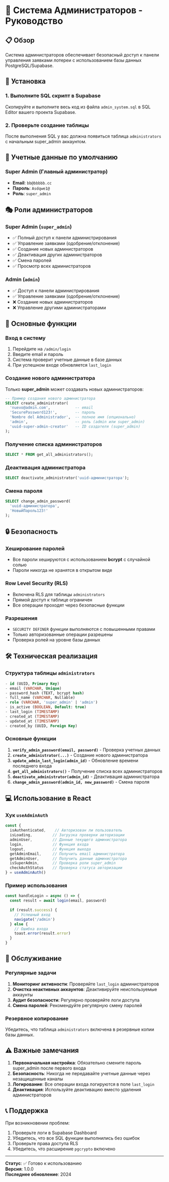 # 🔐 Система Администраторов - Руководство

## 📋 Обзор

Система администраторов обеспечивает безопасный доступ к панели управления заявками лотереи с использованием базы данных PostgreSQL/Supabase.

## 🚀 Установка

### 1. Выполните SQL скрипт в Supabase

Скопируйте и выполните весь код из файла `admin_system.sql` в SQL Editor вашего проекта Supabase.

### 2. Проверьте создание таблицы

После выполнения SQL у вас должна появиться таблица `administrators` с начальным super_admin аккаунтом.

## 👤 Учетные данные по умолчанию

### Super Admin (Главный администратор)
- **Email**: `bb@bbbbb.cc`
- **Пароль**: `Asdqwe1@`
- **Роль**: `super_admin`

## 🎭 Роли администраторов

### Super Admin (`super_admin`)
- ✅ Полный доступ к панели администрирования
- ✅ Управление заявками (одобрение/отклонение)
- ✅ Создание новых администраторов
- ✅ Деактивация других администраторов
- ✅ Смена паролей
- ✅ Просмотр всех администраторов

### Admin (`admin`)
- ✅ Доступ к панели администрирования
- ✅ Управление заявками (одобрение/отклонение)
- ❌ Создание новых администраторов
- ❌ Управление другими администраторами

## 📖 Основные функции

### Вход в систему
1. Перейдите на `/admin/login`
2. Введите email и пароль
3. Система проверит учетные данные в базе данных
4. При успешном входе обновляется `last_login`

### Создание нового администратора

Только **super_admin** может создавать новых администраторов:

```sql
-- Пример создания нового администратора
SELECT create_administrator(
  'nuevo@admin.com',           -- email
  'SecurePassword123!',        -- пароль
  'Nombre del Administrador',  -- полное имя (опционально)
  'admin',                     -- роль (admin или super_admin)
  'uuid-super-admin-creator'   -- ID создателя (super_admin)
);
```

### Получение списка администраторов

```sql
SELECT * FROM get_all_administrators();
```

### Деактивация администратора

```sql
SELECT deactivate_administrator('uuid-администратора');
```

### Смена пароля

```sql
SELECT change_admin_password(
  'uuid-администратора',
  'НовыйПароль123!'
);
```

## 🔒 Безопасность

### Хеширование паролей
- Все пароли хешируются с использованием **bcrypt** с случайной солью
- Пароли никогда не хранятся в открытом виде

### Row Level Security (RLS)
- Включена RLS для таблицы `administrators`
- Прямой доступ к таблице ограничен
- Все операции проходят через безопасные функции

### Разрешения
- `SECURITY DEFINER` функции выполняются с повышенными правами
- Только авторизованные операции разрешены
- Проверка ролей на уровне базы данных

## 🛠️ Техническая реализация

### Структура таблицы `administrators`

```sql
- id (UUID, Primary Key)
- email (VARCHAR, Unique)
- password_hash (TEXT, bcrypt hash)
- full_name (VARCHAR, Nullable)
- role (VARCHAR, 'super_admin' | 'admin')
- is_active (BOOLEAN, Default: true)
- last_login (TIMESTAMP)
- created_at (TIMESTAMP)
- updated_at (TIMESTAMP)
- created_by (UUID, Foreign Key)
```

### Основные функции

1. **`verify_admin_password(email, password)`** - Проверка учетных данных
2. **`create_administrator(...)`** - Создание нового администратора
3. **`update_admin_last_login(admin_id)`** - Обновление времени последнего входа
4. **`get_all_administrators()`** - Получение списка всех администраторов
5. **`deactivate_administrator(admin_id)`** - Деактивация администратора
6. **`change_admin_password(admin_id, new_password)`** - Смена пароля

## 💻 Использование в React

### Хук `useAdminAuth`

```typescript
const {
  isAuthenticated,    // Авторизован ли пользователь
  isLoading,         // Загрузка проверки авторизации
  adminUser,         // Данные текущего администратора
  login,             // Функция входа
  logout,            // Функция выхода
  getAdminEmail,     // Получить email администратора
  getAdminUser,      // Получить данные администратора
  isSuperAdmin,      // Проверка роли super_admin
  checkAuthStatus    // Проверка статуса авторизации
} = useAdminAuth()
```

### Пример использования

```typescript
const handleLogin = async () => {
  const result = await login(email, password)
  
  if (result.success) {
    // Успешный вход
    navigate('/admin')
  } else {
    // Ошибка входа
    toast.error(result.error)
  }
}
```

## 🔧 Обслуживание

### Регулярные задачи

1. **Мониторинг активности**: Проверяйте `last_login` администраторов
2. **Очистка неактивных аккаунтов**: Деактивируйте неиспользуемые аккаунты
3. **Аудит безопасности**: Регулярно проверяйте логи доступа
4. **Смена паролей**: Рекомендуйте регулярную смену паролей

### Резервное копирование

Убедитесь, что таблица `administrators` включена в резервные копии базы данных.

## ⚠️ Важные замечания

1. **Первоначальная настройка**: Обязательно смените пароль super_admin после первого входа
2. **Безопасность**: Никогда не передавайте учетные данные через незащищенные каналы
3. **Логирование**: Все операции входа логируются в поле `last_login`
4. **Деактивация**: Используйте деактивацию вместо удаления администраторов

## 📞 Поддержка

При возникновении проблем:

1. Проверьте логи в Supabase Dashboard
2. Убедитесь, что все SQL функции выполнились без ошибок
3. Проверьте права доступа RLS
4. Убедитесь, что расширение `pgcrypto` включено

---

**Статус**: ✅ Готово к использованию  
**Версия**: 1.0.0  
**Последнее обновление**: 2024 